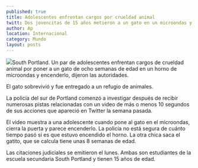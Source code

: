 ```yaml
---
published: true
title: Adolescentes enfrentan cargos por crueldad animal
twitt: Dos jovencitas de 15 años metieron a un gato en un microondas y luego lo encendieron. Quedaron al descubierto cuando subieron un video en Twitter sobre el hecho.
author: Ap
location: Internacional
category: Mundo
layout: posts
---
```


![](http://i.imgur.com/b0CEyivm.jpg)South Portland. Un par de adolescentes enfrentan cargos de crueldad animal por poner a un gato de ocho semanas de edad en un horno de microondas y encenderlo, dijeron las autoridades.

El gato sobrevivió y fue entregado a un refugio de animales.

La policía del sur de Portland comenzó a investigar después de recibir numerosas pistas relacionadas con un video de más o menos 10 segundos de sus acciones que apareció en Twitter la semana pasada.

El video muestra a una adolescente cuando pone al gato en el microondas, cierra la puerta y parece encenderlo. La policía no está segura de cuánto tiempo pasó si es que estuvo encendido el horno. La otra chica saca el gatito, que se calcula tiene unas 8 semanas de edad.

Las citaciones judiciales se emitieron el lunes. Ambas son estudiantes de la escuela secundaria South Portland y tienen 15 años de edad.
